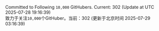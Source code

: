 Committed to Following `10,000` GitHubers. Current: <!-- FOLLOWING_COUNT -->302<!-- FOLLOWING_COUNT --> (Update at UTC <!-- LAST_UPDATED -->2025-07-28 19:16:39<!-- LAST_UPDATED -->)<br>
致力于关注`10,000`个GitHuber。当前：<!-- FOLLOWING_COUNT -->302<!-- FOLLOWING_COUNT --> (更新于北京时间 <!-- LAST_UPDATED_CST -->2025-07-29 03:16:39<!-- LAST_UPDATED_CST -->)
